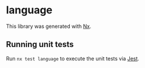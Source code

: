 # language

This library was generated with [Nx](https://nx.dev).

## Running unit tests

Run `nx test language` to execute the unit tests via [Jest](https://jestjs.io).

